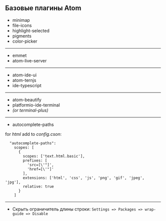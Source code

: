 ## Базовые плагины Atom
* minimap
* file-icons
* highlight-selected
* pigments
* color-picker
***
* emmet
* atom-live-server
***
* atom-ide-ui
* atom-ternjs
* ide-typescript
***
* atom-beautify
* platformio-ide-terminal
* *(or terminal-plus)*
***
* autocomplete-paths

for *html* add to *config.cson*:
```
  "autocomplete-paths":
    scopes: [
      {
        scopes: ['text.html.basic'],
        prefixes: [
          'src=[\'"]',
          'href=[\'"]'
        ],
        extensions: ['html', 'css', 'js', 'png', 'gif', 'jpeg', 'jpg'],
        relative: true
      }
    ]
```
***
* Скрыть ограничитель длины строки:
`Settings => Packages => wrap-guide => Disable`
